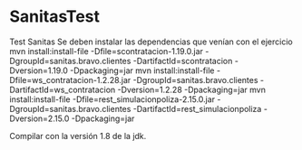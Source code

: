 # SanitasTest
Test Sanitas
Se deben instalar las dependencias que venían con el ejercicio
mvn install:install-file -Dfile=scontratacion-1.19.0.jar -DgroupId=sanitas.bravo.clientes -DartifactId=scontratacion -Dversion=1.19.0 -Dpackaging=jar
mvn install:install-file -Dfile=ws_contratacion-1.2.28.jar -DgroupId=sanitas.bravo.clientes -DartifactId=ws_contratacion -Dversion=1.2.28 -Dpackaging=jar
mvn install:install-file -Dfile=rest_simulacionpoliza-2.15.0.jar -DgroupId=sanitas.bravo.clientes -DartifactId=rest_simulacionpoliza -Dversion=2.15.0 -Dpackaging=jar

Compilar con la versión 1.8 de la jdk.